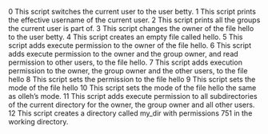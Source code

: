 0 This script switches the current user to the user betty.
1 This script prints the effective username of the current user.
2 This script prints all the groups the current user is part of.
3 This script changes the owner of the file hello to the user betty.
4 This script creates an empty file called hello.
5 This script adds execute permission to the owner of the file hello.
6 This script adds execute permission to the owner and the group owner, and read permission to other users, to the file hello.
7 This script adds execution permission to the owner, the group owner and the other users, to the file hello
8 This script sets the permission to the file hello
9 This script sets the mode of the file hello
10 This script sets the mode of the file hello the same as olleh’s mode.
11 This script adds execute permission to all subdirectories of the current directory for the owner, the group owner and all other users.
12 This script  creates a directory called my_dir with permissions 751 in the working directory.
